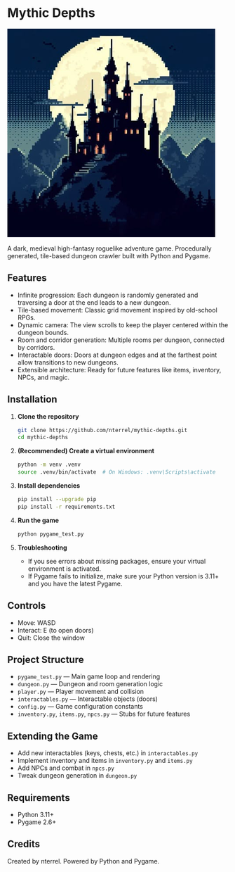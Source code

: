 # Mythic Depths

![Mythic Depths Logo](assets/images/logo.jpg)

A dark, medieval high-fantasy roguelike adventure game. Procedurally generated, tile-based dungeon crawler built with Python and Pygame.

## Features

- Infinite progression: Each dungeon is randomly generated and traversing a door at the end leads to a new dungeon.
- Tile-based movement: Classic grid movement inspired by old-school RPGs.
- Dynamic camera: The view scrolls to keep the player centered within the dungeon bounds.
- Room and corridor generation: Multiple rooms per dungeon, connected by corridors.
- Interactable doors: Doors at dungeon edges and at the farthest point allow transitions to new dungeons.
- Extensible architecture: Ready for future features like items, inventory, NPCs, and magic.

## Installation

1. **Clone the repository**

   ```bash
   git clone https://github.com/nterrel/mythic-depths.git
   cd mythic-depths
   ```

2. **(Recommended) Create a virtual environment**

   ```bash
   python -m venv .venv
   source .venv/bin/activate  # On Windows: .venv\Scripts\activate
   ```

3. **Install dependencies**

   ```bash
   pip install --upgrade pip
   pip install -r requirements.txt
   ```

4. **Run the game**

   ```bash
   python pygame_test.py
   ```

5. **Troubleshooting**

   - If you see errors about missing packages, ensure your virtual environment is activated.
   - If Pygame fails to initialize, make sure your Python version is 3.11+ and you have the latest Pygame.

## Controls

- Move: WASD
- Interact: E (to open doors)
- Quit: Close the window

## Project Structure

- `pygame_test.py` — Main game loop and rendering
- `dungeon.py` — Dungeon and room generation logic
- `player.py` — Player movement and collision
- `interactables.py` — Interactable objects (doors)
- `config.py` — Game configuration constants
- `inventory.py`, `items.py`, `npcs.py` — Stubs for future features

## Extending the Game

- Add new interactables (keys, chests, etc.) in `interactables.py`
- Implement inventory and items in `inventory.py` and `items.py`
- Add NPCs and combat in `npcs.py`
- Tweak dungeon generation in `dungeon.py`

## Requirements

- Python 3.11+
- Pygame 2.6+

## Credits

Created by nterrel. Powered by Python and Pygame.
